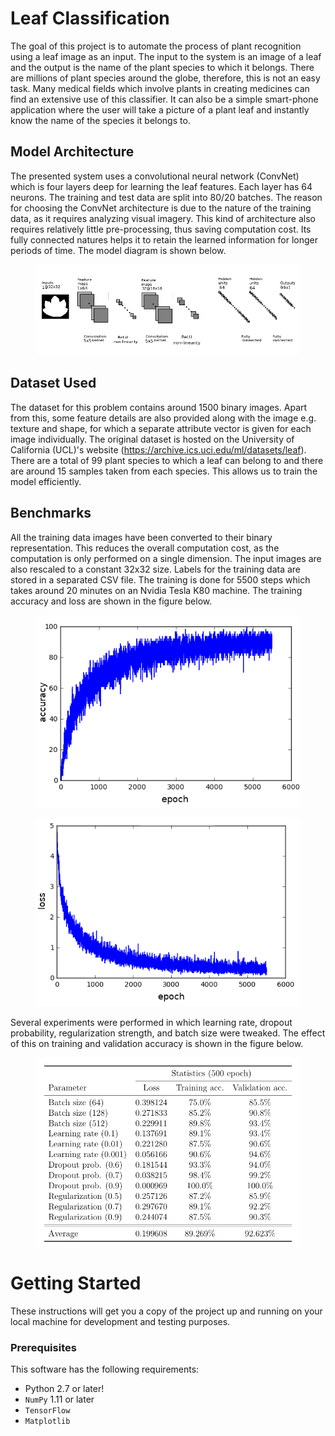 # Leaf Classification

The goal of this project is to automate the process of plant recognition using a leaf image as an input. The input to the system is an image of a leaf and the output is the name of the plant species to which it belongs. There are millions of plant species around the globe, therefore, this is not an easy task. Many medical fields which involve plants in creating medicines can find an extensive use of this classifier. It can also be a simple smart-phone application where the user will take a picture of a plant leaf and instantly know the name of the species it belongs to.

## Model Architecture

The presented system uses a convolutional neural network (ConvNet) which is four layers deep for learning the leaf features. Each layer has 64 neurons. The training and test data are split into 80/20 batches. The reason for choosing the ConvNet architecture is due to the nature of the training data, as it requires analyzing visual imagery. This kind of architecture also requires relatively little pre-processing, thus saving computation cost. Its fully connected natures helps it to retain the learned information for longer periods of time. The model diagram is shown below.

<figure style="text-align:center;" class="image">
  <img src="images/architecture.png" alt="architecture">
</figure>

## Dataset Used

The dataset for this problem contains around 1500 binary images. Apart from this, some feature details are also provided along with the image e.g. texture and shape, for which a separate attribute vector is given for each image individually. The original dataset is hosted on the University of California (UCL)'s website (https://archive.ics.uci.edu/ml/datasets/leaf). There are a total of 99 plant species to which a leaf can belong to and there are around 15 samples taken from each species. This allows us to train the model efficiently.

## Benchmarks

All the training data images have been converted to their binary representation. This reduces the overall computation cost, as the computation is only performed on a single dimension. The input images are also rescaled to a constant 32x32 size. Labels for the training data are stored in a separated CSV file. The training is done for 5500 steps which takes around 20 minutes on an Nvidia Tesla K80 machine. The training accuracy and loss are shown in the figure below.

<figure style="text-align:center;" class="image">
  <img src="images/training-acc.png" alt="training-acc">
</figure>

<figure style="text-align:center;" class="image">
  <img src="images/training-loss.png" alt="training-loss">
</figure>

Several experiments were performed in which learning rate, dropout probability, regularization strength, and batch size were tweaked. The effect of this on training and validation accuracy is shown in the figure below.

<figure style="text-align:center;" class="image">
  <img src="images/benchmarks.png" alt="benchmarks">
</figure>

# Getting Started

These instructions will get you a copy of the project up and running on your local machine for development and testing purposes.

### Prerequisites

This software has the following requirements:

* Python 2.7 or later!
* `NumPy` 1.11 or later
* `TensorFlow`
* `Matplotlib`
